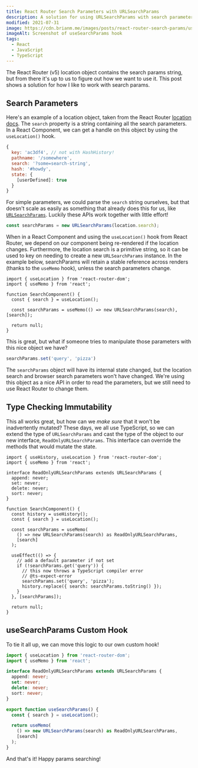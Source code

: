 ```yaml
---
title: React Router Search Parameters with URLSearchParams
description: A solution for using URLSearchParams with search parameters from React Router.
modified: 2021-07-31
image: https://cdn.brianm.me/images/posts/react-router-search-params/useSearchParams-hook.png
imageAlt: Screenshot of useSearchParams hook
tags:
  - React
  - JavaScript
  - TypeScript
---
```


The React Router (v5) location object contains the search params string, but from there it's up to us to figure out how we want to use it. This post shows a solution for how I like to work with search params.

## Search Parameters

Here's an example of a location object, taken from the React Router [location docs](https://web.archive.org/web/20210730225030/https://reactrouter.com/web/api/location). The `search` property is a string containing all the search parameters. In a React Component, we can get a handle on this object by using the `useLocation()` hook.

```js
{
  key: 'ac3df4', // not with HashHistory!
  pathname: '/somewhere',
  search: '?some=search-string',
  hash: '#howdy',
  state: {
    [userDefined]: true
  }
}
```

For simple parameters, we could parse the `search` string ourselves, but that doesn't scale as easily as something that already does this for us, like [`URLSearchParams`](https://developer.mozilla.org/en-US/docs/Web/API/URLSearchParams). Luckily these APIs work together with little effort!

```js
const searchParams = new URLSearchParams(location.search);
```

When in a React Component and using the `useLocation()` hook from React Router, we depend on our component being re-rendered if the location changes. Furthermore, the location search is a primitive string, so it can be used to key on needing to create a new `URLSearchParams` instance. In the example below, searchParams will retain a stable reference across renders (thanks to the `useMemo` hook), unless the search parameters change.

```tsx
import { useLocation } from 'react-router-dom';
import { useMemo } from 'react';

function SearchComponent() {
  const { search } = useLocation();

  const searchParams = useMemo(() => new URLSearchParams(search), [search]);

  return null;
}
```

This is great, but what if someone tries to manipulate those parameters with this nice object we have?

```js
searchParams.set('query', 'pizza')
```
 
The `searchParams` object will have its internal state changed, but the location search and browser search parameters won't have changed. We're using this object as a nice API in order to read the parameters, but we still need to use React Router to change them.

## Type Checking Immutability

This all works great, but how can we _make sure_ that it won't be inadvertently mutated? These days, we all use TypeScript, so we can extend the type of `URLSearchParams` and cast the type of the object to our new interface, `ReadOnlyURLSearchParams`. This interface can override the methods that would mutate the state.

```tsx
import { useHistory, useLocation } from 'react-router-dom';
import { useMemo } from 'react';

interface ReadOnlyURLSearchParams extends URLSearchParams {
  append: never;
  set: never;
  delete: never;
  sort: never;
}

function SearchComponent() {
  const history = useHistory();
  const { search } = useLocation();

  const searchParams = useMemo(
    () => new URLSearchParams(search) as ReadOnlyURLSearchParams,
    [search]
  );

  useEffect(() => {
    // add a default parameter if not set
    if (!searchParams.get('query')) {
      // this now throws a TypeScript compiler error
      // @ts-expect-error
      searchParams.set('query', 'pizza');
      history.replace({ search: searchParams.toString() });
    }
  }, [searchParams]);

  return null;
}
```

## useSearchParams Custom Hook

To tie it all up, we can move this logic to our own custom hook!

```ts
import { useLocation } from 'react-router-dom';
import { useMemo } from 'react';

interface ReadOnlyURLSearchParams extends URLSearchParams {
  append: never;
  set: never;
  delete: never;
  sort: never;
}

export function useSearchParams() {
  const { search } = useLocation();

  return useMemo(
    () => new URLSearchParams(search) as ReadOnlyURLSearchParams,
    [search]
  );
}
```

And that's it! Happy params searching!

